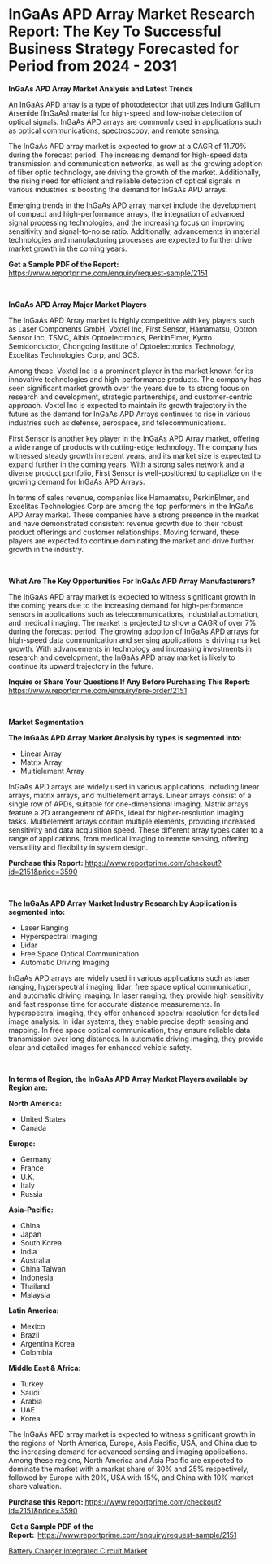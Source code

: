 <p><h1>InGaAs APD Array Market Research Report: The Key To Successful Business Strategy Forecasted for Period from 2024 - 2031</h1></p><p><strong>InGaAs APD Array Market Analysis and Latest Trends</strong></p>
<p><p>An InGaAs APD array is a type of photodetector that utilizes Indium Gallium Arsenide (InGaAs) material for high-speed and low-noise detection of optical signals. InGaAs APD arrays are commonly used in applications such as optical communications, spectroscopy, and remote sensing.</p><p>The InGaAs APD array market is expected to grow at a CAGR of 11.70% during the forecast period. The increasing demand for high-speed data transmission and communication networks, as well as the growing adoption of fiber optic technology, are driving the growth of the market. Additionally, the rising need for efficient and reliable detection of optical signals in various industries is boosting the demand for InGaAs APD arrays.</p><p>Emerging trends in the InGaAs APD array market include the development of compact and high-performance arrays, the integration of advanced signal processing technologies, and the increasing focus on improving sensitivity and signal-to-noise ratio. Additionally, advancements in material technologies and manufacturing processes are expected to further drive market growth in the coming years.</p></p>
<p><strong>Get a Sample PDF of the Report:&nbsp;</strong> <a href="https://www.reportprime.com/enquiry/request-sample/2151">https://www.reportprime.com/enquiry/request-sample/2151</a></p>
<p>&nbsp;</p>
<p><strong>InGaAs APD Array Major Market Players</strong></p>
<p><p>The InGaAs APD Array market is highly competitive with key players such as Laser Components GmbH, Voxtel Inc, First Sensor, Hamamatsu, Optron Sensor Inc, TSMC, Albis Optoelectronics, PerkinElmer, Kyoto Semiconductor, Chongqing Institute of Optoelectronics Technology, Excelitas Technologies Corp, and GCS. </p><p>Among these, Voxtel Inc is a prominent player in the market known for its innovative technologies and high-performance products. The company has seen significant market growth over the years due to its strong focus on research and development, strategic partnerships, and customer-centric approach. Voxtel Inc is expected to maintain its growth trajectory in the future as the demand for InGaAs APD Arrays continues to rise in various industries such as defense, aerospace, and telecommunications.</p><p>First Sensor is another key player in the InGaAs APD Array market, offering a wide range of products with cutting-edge technology. The company has witnessed steady growth in recent years, and its market size is expected to expand further in the coming years. With a strong sales network and a diverse product portfolio, First Sensor is well-positioned to capitalize on the growing demand for InGaAs APD Arrays.</p><p>In terms of sales revenue, companies like Hamamatsu, PerkinElmer, and Excelitas Technologies Corp are among the top performers in the InGaAs APD Array market. These companies have a strong presence in the market and have demonstrated consistent revenue growth due to their robust product offerings and customer relationships. Moving forward, these players are expected to continue dominating the market and drive further growth in the industry.</p></p>
<p>&nbsp;</p>
<p><strong>What Are The Key Opportunities For InGaAs APD Array Manufacturers?</strong></p>
<p><p>The InGaAs APD array market is expected to witness significant growth in the coming years due to the increasing demand for high-performance sensors in applications such as telecommunications, industrial automation, and medical imaging. The market is projected to show a CAGR of over 7% during the forecast period. The growing adoption of InGaAs APD arrays for high-speed data communication and sensing applications is driving market growth. With advancements in technology and increasing investments in research and development, the InGaAs APD array market is likely to continue its upward trajectory in the future.</p></p>
<p><strong>Inquire or Share Your Questions If Any Before Purchasing This Report:</strong> <a href="https://www.reportprime.com/enquiry/pre-order/2151">https://www.reportprime.com/enquiry/pre-order/2151</a></p>
<p>&nbsp;</p>
<p><strong>Market Segmentation</strong></p>
<p><strong>The InGaAs APD Array Market Analysis by types is segmented into:</strong></p>
<p><ul><li>Linear Array</li><li>Matrix Array</li><li>Multielement Array</li></ul></p>
<p><p>InGaAs APD arrays are widely used in various applications, including linear arrays, matrix arrays, and multielement arrays. Linear arrays consist of a single row of APDs, suitable for one-dimensional imaging. Matrix arrays feature a 2D arrangement of APDs, ideal for higher-resolution imaging tasks. Multielement arrays contain multiple elements, providing increased sensitivity and data acquisition speed. These different array types cater to a range of applications, from medical imaging to remote sensing, offering versatility and flexibility in system design.</p></p>
<p><strong>Purchase this Report:&nbsp;</strong><a href="https://www.reportprime.com/checkout?id=2151&price=3590">https://www.reportprime.com/checkout?id=2151&price=3590</a></p>
<p>&nbsp;</p>
<p><strong>The InGaAs APD Array Market Industry Research by Application is segmented into:</strong></p>
<p><ul><li>Laser Ranging</li><li>Hyperspectral Imaging</li><li>Lidar</li><li>Free Space Optical Communication</li><li>Automatic Driving Imaging</li></ul></p>
<p><p>InGaAs APD arrays are widely used in various applications such as laser ranging, hyperspectral imaging, lidar, free space optical communication, and automatic driving imaging. In laser ranging, they provide high sensitivity and fast response time for accurate distance measurements. In hyperspectral imaging, they offer enhanced spectral resolution for detailed image analysis. In lidar systems, they enable precise depth sensing and mapping. In free space optical communication, they ensure reliable data transmission over long distances. In automatic driving imaging, they provide clear and detailed images for enhanced vehicle safety.</p></p>
<p>&nbsp;</p>
<p><strong>In terms of Region, the InGaAs APD Array Market Players available by Region are:</strong></p>
<p>
    <p> <strong> North America: </strong>
        <ul>
            <li>United States</li>
            <li>Canada</li>
        </ul>
        </p> 
    <p> <strong> Europe: </strong>
        <ul>
            <li>Germany</li>
            <li>France</li>
            <li>U.K.</li>
            <li>Italy</li>
            <li>Russia</li>
        </ul>
        </p> 
    <p> <strong> Asia-Pacific: </strong>
        <ul>
            <li>China</li>
            <li>Japan</li>
            <li>South Korea</li>
            <li>India</li>
            <li>Australia</li>
            <li>China Taiwan</li>
            <li>Indonesia</li>
            <li>Thailand</li>
            <li>Malaysia</li>
        </ul>
        </p> 
    <p> <strong> Latin America: </strong>
        <ul>
            <li>Mexico</li>
            <li>Brazil</li>
            <li>Argentina Korea</li>
            <li>Colombia</li>
        </ul>
        </p> 
    <p> <strong> Middle East & Africa: </strong>
        <ul>
            <li>Turkey</li>
            <li>Saudi</li>
            <li>Arabia</li>
            <li>UAE</li>
            <li>Korea</li>
        </ul>
    </p>
    </p>
<p><p>The InGaAs APD array market is expected to witness significant growth in the regions of North America, Europe, Asia Pacific, USA, and China due to the increasing demand for advanced sensing and imaging applications. Among these regions, North America and Asia Pacific are expected to dominate the market with a market share of 30% and 25% respectively, followed by Europe with 20%, USA with 15%, and China with 10% market share valuation.</p></p>
<p><strong>Purchase this Report: </strong><a href="https://www.reportprime.com/checkout?id=2151&price=3590">https://www.reportprime.com/checkout?id=2151&price=3590</a></p>
<p>&nbsp;<strong>Get a Sample PDF of the Report:&nbsp;&nbsp;</strong><a href="https://www.reportprime.com/enquiry/request-sample/2151">https://www.reportprime.com/enquiry/request-sample/2151</a></p>
<p><strong></strong></p>
<p><p><a href="https://github.com/vimar16th/Market-Research-Report-List-3/blob/main/battery-charger-integrated-circuit-market.md">Battery Charger Integrated Circuit Market</a></p></p>
